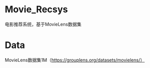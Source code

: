 # Movie_Recsys
电影推荐系统，基于MovieLens数据集

# Data
MovieLens数据集1M（https://grouplens.org/datasets/movielens/）

